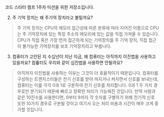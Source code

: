 코드 스타터 캠프 1주차 미션을 위한 저장소입니다.

2. 주 기억 장치는 왜 주기억 장치라고 불릴까요?
> 주 기억 장치는 CPU의 메모리 접근성에 따른 분류에 따라 지어진 이름으로 CPU는 주 기억장치에 있는 특정 주소의 메모리에 있는 값을 직접 가져올 수 있습니다.
  CPU가 직접 혹은 가장 먼저 접근하게 되는 기억장치를 주 기억 장치, 직접 접근이 불가능한 기억장치를 보조 기억장치라고 부릅니다.

3. 컴퓨터가 고안된 지 수십년이 지난 지금, 왜 컴퓨터는 아직까지 이진법을 사용하고 있을까요? 컴픂터도 우리와 같이 십진법을 사용하면 안될까요?
> 아직까지 이진법을 사용하는 이유는 그것이 더 효율적이기 때문입니다.
  컴퓨터를 구성하는 트랜지스터들은 전기 신호를 받아 꺼지거나 켜지면서 신호를 보내는데, 컴퓨터는 이를 각각 0과 1로 구분하여 전기 신호를 처리합니다.
  0과 1 두 가지 경우로만 분기되기 때문에 빠르고 정확한 처리가 가능해진 것입니다.
  만약 사람과 같은 10진수를 사용한다면, 0부터 9까지 각 숫자를 구별하기 위해 전기적 신호 또한 10가지 경우로 구분될 것이고 여기서 오는 처리 비용과 시간이 매우 크게 증가할 것입니다.


